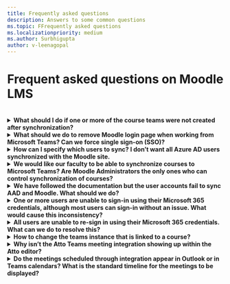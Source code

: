 ```yaml
---
title: Frequently asked questions
description: Answers to some common questions
ms.topic: FFrequently asked questions
ms.localizationpriority: medium
ms.author: Surbhigupta
author: v-leenagopal
---
```


# Frequent asked questions on Moodle LMS

<br>

<details>

<summary><b>What should I do if one or more of the course teams were not created after synchronization?</b></summary>

Each Moodle course must have at least one faculty and one student in Moodle, who can be matched to a Microsoft 365 AAD UPN account. You can't create a team, if the synchronization doesn't find a match.

> [!NOTE]
> Each team course instance must have an Owner, and the synchronization sets the faculty as the Owner, with assumption that the faculty has Microsoft Teams license.

<br>

</details>

<details>

<summary><b>What should we do to remove Moodle login page when working from Microsoft Teams? Can we force single sign-on (SSO)?</b></summary>

The users have multiple sign-in options from the page. If the users prefer to sign-in exclusively using Microsoft 365 credentials then you will need to enable the **Force redirect** configuration settings for the **auth_oidc plugin**. If the service is enabled,you'll directly see the Microsoft sign-in page. The users can manually sign-in to the Moodle portal by using https://{moodle_url}.site/login/index.php?Noredirect=1 

https://{moodle_url}/admin/settings.php?Section=authsettingoidc

:::image type="content" source="../assets/images/MoodleInstructions/faq 1.png" alt-text="SSO":::

<br>

</details>

<details>

<summary><b>How can I specify which users to sync? I don’t want all Azure AD users synchronized with the Moodle site. </b></summary>

You can specify the users by synchronizing the configuration options of the **local_o365** plugin, using **User Creation Restriction**. The dropdown menu to the left of the **filter** offers options such as Country, Company Name, and Language. 

> [!TIP]
> Create a dynamic Microsoft 365 Group to enable the **filter** option with multiple profile properties.

[Place holer for URL]

:::image type="content" source="../assets/images/MoodleInstructions/faq 2.png" alt-text="sync":::

:::image type="content" source="../assets/images/MoodleInstructions/faq 3.png" alt-text="azure ad":::

<br>

</details>

<details>

<summary><b>We would like our faculty to be able to synchronize courses to Microsoft Teams? Are Moodle Administrators the only ones who can control synchronization of courses?</b></summary>

Currently, by default only Moodle Administrators can configure synchronization. The Team Owner can control if a course is synchronized to Teams and the **Allow configure course sync in course** is enabled.

> [!NOTE]
> In this case, the team owner is the course teacher.

For more information,see Microsoft 365 Block within the Moodle Course interface.

>[!NOTE]
>The block will only show the configuration option to individuals with the appropriate owner permissions.

[Place holder for url]

:::image type="content" source="../assets/images/MoodleInstructions/faq 4.png" alt-text="admin":::

:::image type="content" source="../assets/images/MoodleInstructions/faq 5.png" alt-text="synchronization":::


<br>

</details>

<details>

<summary><b>We have followed the documentation but the user accounts fail to sync AAD and Moodle. What should we do?</b></summary>

In most cases, the issue will be resolved before teh users need **Delta token clean up** as a final troubleshooting step. The following table provides the actions and dependencies to be performed and validated:

| Dependency | Action | Reference|
|-------|------------|----------|
| Stable version| Verify that the version of Moodle is listed as a **stable**| [Version support](https://docs.moodle.org/dev/Releases#Version_support)|
|Permissions| Verify that the Azure application has the necessary permissions to run the sync|[Microsoft permissions](https://docs.moodle.org/311/en/Microsoft_365#Permissions)|
| Full sync| Verify that **Perform a full sync each run** is enabled, and review the **Task Logs** for **Sync users with Azure AD**| Enable full sync: {moodle_url}\local_o365\task\usersync </br>Check task logs: {moodleurl}/admin/tasklogs.php |
| Token refresh|Clean the **User sync delta token** in the local_o365 plugin| {moodle_url}\local_o365\acp.php?Mode=maintenance_cleandeltatoken|

<br>

</details>

<details>

<summary><b>One or more users are unable to sign-in using their Microsoft 365 credentials, although most users can sign-in without an issue. What would cause this inconsistency?</b></summary>

Inconsistencies with users being able to sign-in can be related to the user mapping operation during synchronization. To resolve the issue, perform the following steps:

* Validate the Moodle user authentication type is **OpenID**
* Validate the Moodle **User Name** matches the AAD username
* Clean up **Token Issue** through [place holder for url] and retry
* Validate the users have **Permissions** to access the Azure application

<br>

</details>

<details>

<summary><b>All users are unable to re-sign in using their Microsoft 365 credentials. What can we do to resolve this?</b></summary>

If users who were able to sign in start to report the issue, validate the Application **Client secret** has not expired. The following image shows the error message:

:::image type="content" source="../assets/images/MoodleInstructions/faq 6.png" alt-text="report issue":::

The following image shows the error in Azure portal:

:::image type="content" source="../assets/images/MoodleInstructions/faq 7.png" alt-text="azure portal":::

Consequently, if the **Client secret** has expired, then you need to generate a new Client secret, and update the configuration found on this page:[Place holder for url]. The users can  sign in again after the Client secret has been updated, which may take up to 24 hours to re-provision.

<br>

</details>

<details>

<summary><b>How to change the teams instance that is linked to a course?</b></summary>

Administrators may change the teams instance associated with a course through the **Manage Teams Connections** page. Select **Connect** next to the course to be changed and select teams instance.

>[!NOTE]
>If you use Course reset to archive a team by mistake, you can link it back to the previous team.

[Place holder for url]

:::image type="content" source="../assets/images/MoodleInstructions/faq 8.png" alt-text="teams instance":::

<br>

</details>

<details>

<summary><b>Why isn’t the Atto Teams meeting integration showing up within the Atto editor?</b></summary>

The user can face the issue if the icon reference is missing in the **Toolbar config**. which will display the Teams icon within the Atto editor. 

* Install the plugin
* Update **Toolbar config** with **teams meeting**

The following image shows Toolbar icon after Toolbar config adjustment:

:::image type="content" source="../assets/images/MoodleInstructions/faq 9.png" alt-text="tool bar":::

[Place holder for url]

>[!NOTE]
> Add teams meeting to the right of the links icons.

:::image type="content" source="../assets/images/MoodleInstructions/faq 10.png" alt-text="links icon":::

For more information on editing Atto toolbar, see: 
* [Atto editor - MoodleDocs](https://docs.moodle.org/311/en/Atto_editor)
* [Icon Mapping](https://docs.moodle.org/311/en/Atto_editor#:~:text=in%20the%20editor.-,Atto%20editor%20toolbar,-Atto%20Row%201)

<br>

</details>

<details>

<summary><b>Do the meetings scheduled through integration appear in Outlook or in Teams calendars? What is the standard timeline for the meetings to be displayed?</b></summary>

The meetings scheduled through the app don't appear in the scheduler’s Outlook or Teams calendar as they are similar to Channel Meetings. All the members in the course channel can attend directly from the embedded channel link. For more information, see [channel meetings](https://www.knowledgewave.com/blog/benefits-of-channel-meetings-in-microsoft-teams).

However, you can access the invite and manually add participant names to the **Required** or **Optional** fields of the meeting invitation to display the remote meeting on their calendars.

The standard timelines based on the date(s) the user enters when the meeting is created is followed. For more information, see [meetings](/microsoftteams/limits-specifications-teams)
